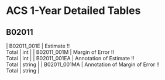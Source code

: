 # ACS 1-Year Detailed Tables

## B02011

| B02011_001E | Estimate !!<br>Total | int |
| B02011_001M | Margin of Error !!<br>Total | int |
| B02011_001EA | Annotation of Estimate !!<br>Total | string |
| B02011_001MA | Annotation of Margin of Error !!<br>Total | string |

